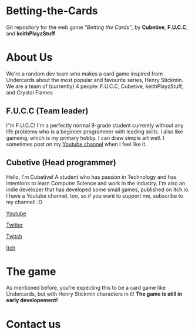 # Betting-the-Cards
Git repository for the web game *"Betting the Cards"*, by **Cubetive**, **F.U.C.C**, and **keithPlayzStuff**

# About Us
We're a random dev team who makes a card game inspired from Undercards about the most popular and favourite series, Henry Stickmin. We are a team of (currently) 4 people: F.U.C.C, Cubetive, keithPlayzStuff, and Crystal Flames

## F.U.C.C (Team leader)
I"m F.U.C.C! I'm a perfectly normal 9-grade student currently without any life problems who is a beginner programmer with leading skills. I also like gameing, which is my primary hobby. I can draw simple art well. I sometimes post on my [Youtube channel](https://www.youtube.com/channel/UCNuONlelPahjCErOUYbNDKw) when I feel like it.

## Cubetive (Head programmer)
Hello, I'm Cubetive! A student who has passion in Technology and has intentions to learn Computer Science and work in the industry. I'm also an indie developer that has developed some small games, published on itch.io. I have a Youtube channel, too, so if you want to support me, subscribe to my channel! :D

[Youtube](https://www.youtube.com/channel/UCQi-Knlut7ssVLSH6gGTHfA "Cubetive")

[Twitter](https://twitter.com/CubetiveVN "@CubetiveVN")

[Twitch](https://www.twitch.tv/cubetivetwitch "I may stream sometimes")

[Itch](https://cubetive.itch.io "My indie games page")

# The game
As mentioned before, you're expecting this to be a card game like Undercards, but with Henry Stickmin characters in it!
**The game is still in early developement!**

# Contact us
<!-- Add contact information here for people -->

